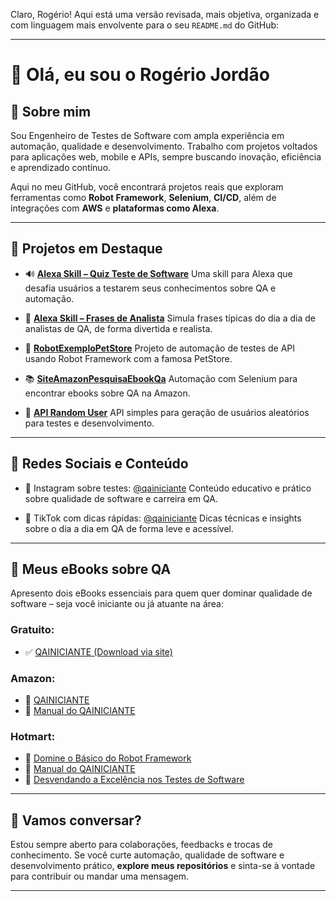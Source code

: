 Claro, Rogério! Aqui está uma versão revisada, mais objetiva, organizada e com linguagem mais envolvente para o seu `README.md` do GitHub:

---

# 👋 Olá, eu sou o Rogério Jordão

## 🧪 Sobre mim

Sou Engenheiro de Testes de Software com ampla experiência em automação, qualidade e desenvolvimento. Trabalho com projetos voltados para aplicações web, mobile e APIs, sempre buscando inovação, eficiência e aprendizado contínuo.

Aqui no meu GitHub, você encontrará projetos reais que exploram ferramentas como **Robot Framework**, **Selenium**, **CI/CD**, além de integrações com **AWS** e **plataformas como Alexa**.

---

## 🚀 Projetos em Destaque

* 🔊 [**Alexa Skill – Quiz Teste de Software**](https://www.amazon.com.br/Rogerio-Jord%C3%A3o-Frases-de-Analista/dp/B0BF28LY7K)
  Uma skill para Alexa que desafia usuários a testarem seus conhecimentos sobre QA e automação.

* 💬 [**Alexa Skill – Frases de Analista**](https://www.amazon.com.br/Rogerio-Jord%C3%A3o-Quiz-Teste-Software/dp/B0C9N2M57N)
  Simula frases típicas do dia a dia de analistas de QA, de forma divertida e realista.

* 🤖 [**RobotExemploPetStore**](https://github.com/Srjordao/RobotExemploPetStore)
  Projeto de automação de testes de API usando Robot Framework com a famosa PetStore.

* 📚 [**SiteAmazonPesquisaEbookQa**](https://github.com/Srjordao/SiteAmazonPesquisaEbookQa)
  Automação com Selenium para encontrar ebooks sobre QA na Amazon.

* 👤 [**API Random User**](https://github.com/Srjordao/ApiRandomUser)
  API simples para geração de usuários aleatórios para testes e desenvolvimento.

---

## 📲 Redes Sociais e Conteúdo

* 📸 Instagram sobre testes: [@qainiciante](https://www.instagram.com/qainiciante)
  Conteúdo educativo e prático sobre qualidade de software e carreira em QA.

* 🎥 TikTok com dicas rápidas: [@qainiciante](https://www.tiktok.com/@qainiciante)
  Dicas técnicas e insights sobre o dia a dia em QA de forma leve e acessível.

---

## 📘 Meus eBooks sobre QA

Apresento dois eBooks essenciais para quem quer dominar qualidade de software – seja você iniciante ou já atuante na área:

### Gratuito:

* ✅ [QAINICIANTE (Download via site)](https://rojordao.wixsite.com/ebookqainiciante)

### Amazon:

* 📗 [QAINICIANTE](https://www.amazon.com/dp/B0BQXW7FYR)
* 📘 [Manual do QAINICIANTE](https://www.amazon.com.br/dp/B0C2SD1FLB)

### Hotmart:

* 🔧 [Domine o Básico do Robot Framework](https://hotmart.com/pt-br/marketplace/produtos/pack-completo-domine-o-basico-do-robot-framework/P97480540N)
* 🧠 [Manual do QAINICIANTE](https://pay.hotmart.com/L81998009X?checkoutMode=10&bid=1687986394665)
* 🧪 [Desvendando a Excelência nos Testes de Software](https://pay.hotmart.com/P84391411B?bid=1752837548862)

---

## 🤝 Vamos conversar?

Estou sempre aberto para colaborações, feedbacks e trocas de conhecimento. Se você curte automação, qualidade de software e desenvolvimento prático, **explore meus repositórios** e sinta-se à vontade para contribuir ou mandar uma mensagem.

---
